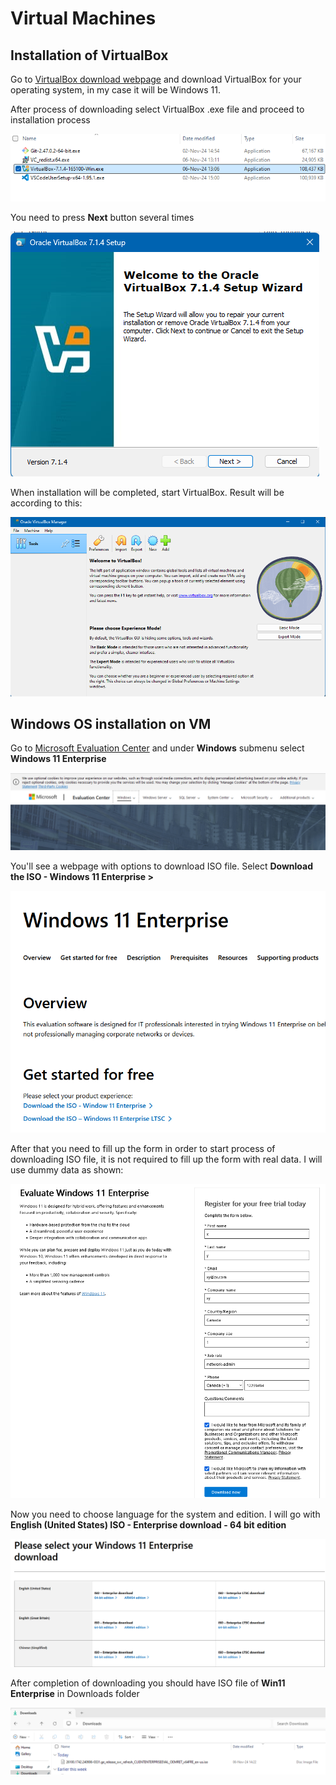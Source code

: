 # Virtual Machines

## Installation of VirtualBox

Go to [VirtualBox download webpage](https://www.virtualbox.org/wiki/Downloads)
and download VirtualBox for your operating system, in my case it will be Windows 11.

After process of downloading select VirtualBox .exe file and proceed to installation process

![select-virtual-box](./images/select-virtual-box.png)

You need to press **Next** button several times

![installation-wizard](./images/installation-wizard.png)

When installation will be completed, start VirtualBox. Result will be according to this:

![virtual-box-manager](./images/virtual-box-manager.png)

## Windows OS installation on VM

Go to [Microsoft Evaluation Center](https://www.microsoft.com/en-us/evalcenter)
and under **Windows** submenu select **Windows 11 Enterprise**

![microsoft-evaluation-center](./images/microsoft-evaluation-center.png)

You'll see a webpage with options to download ISO file. Select **Download the ISO - Windows 11 Enterprise >**

![iso-download](./images/iso-download.png)

After that you need to fill up the form in order to start process of downloading ISO file,
it is not required to fill up the form with real data. I will use dummy data as shown:

![filling-the-form](./images/filling-the-form.png)

Now you need to choose language for the system and edition. I will go with **English (United States) ISO - Enterprise download - 64 bit edition**

![language-and-edition-selection](./images/language-and-edition-selection.png)

After completion of downloading you should have ISO file of **Win11 Enterprise** in Downloads folder

![downloaded-iso-file](./images/downloaded-iso-file.png)